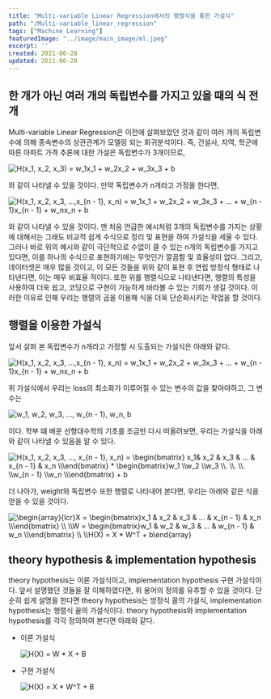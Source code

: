 ```yaml
---
title: "Multi-variable Linear Regression에서의 행렬식을 통한 가설식"
path: "/Multi-variable_linear_regression"
tags: ["Machine Learning"]
featuredImage: "../image/main_image/ml.jpeg"
excerpt: ''
created: 2021-06-28
updated: 2021-06-28
---
```


## 한 개가 아닌 여러 개의 독립변수를 가지고 있을 때의 식 전개

Multi-variable Linear Regression은 이전에 살펴보았던 것과 같이 여러 개의 독립변수에 의해 종속변수의 상관관계가 모델링 되는 회귀분석이다. 즉, 건설사, 지역, 학군에 따른 아파트 가격 추론에 대한 가설은 독립변수가 3개이므로,

<img src="https://latex.codecogs.com/svg.image?H(x_1,&space;x_2,&space;x_3)&space;=&space;w_1x_1&space;&plus;&space;w_2x_2&space;&plus;&space;w_3x_3&space;&plus;&space;b&space;" title="H(x_1, x_2, x_3) = w_1x_1 + w_2x_2 + w_3x_3 + b " />

와 같이 나타낼 수 있을 것이다. 만약 독립변수가 n개라고 가정을 한다면, 

<img src="https://latex.codecogs.com/svg.image?H(x_1,&space;x_2,&space;x_3,&space;...,x_{n&space;-&space;1},&space;x_n)&space;=&space;w_1x_1&space;&plus;&space;w_2x_2&space;&plus;&space;w_3x_3&space;&plus;&space;...&space;&plus;&space;w_{n&space;-&space;1}x_{n&space;-&space;1}&space;&plus;&space;w_nx_n&space;&plus;&space;b&space;" title="H(x_1, x_2, x_3, ...,x_{n - 1}, x_n) = w_1x_1 + w_2x_2 + w_3x_3 + ... + w_{n - 1}x_{n - 1} + w_nx_n + b " />

와 같이 나타낼 수 있을 것이다. 맨 처음 언급한 예시처럼 3개의 독립변수를 가지는 상황에 대해서는 그래도 비교적 쉽게 수식으로 정리 및 표현을 하여 가설식을 세울 수 있다. 그러나 바로 위의 예시와 같이 극단적으로 수없이 클 수 있는 n개의 독립변수를 가지고 있다면, 이를 하나의 수식으로 표현하기에는 무엇인가 깔끔함 및 효율성이 없다. 그리고, 데이터셋은 매우 많을 것이고, 이 모든 것들을 위와 같이 표현 후 연립 방정식 형태로 나타낸다면, 이는 매우 비효율 적이다. 또한 위를 행렬식으로 나타낸다면, 행렬의 특성을 사용하여 더욱 쉽고, 코딩으로 구현이 가능하게 바라볼 수 있는 기회가 생길 것이다. 이러한 이유로 인해 우리는 행렬의 곱을 이용해 식을 더욱 단순화시키는 작업을 할 것이다.

## 행렬을 이용한 가설식

앞서 살펴 본 독립변수가 n개라고 가정할 시 도출되는 가설식은 아래와 같다.

<img src="https://latex.codecogs.com/svg.image?H(x_1,&space;x_2,&space;x_3,&space;...,x_{n&space;-&space;1},&space;x_n)&space;=&space;w_1x_1&space;&plus;&space;w_2x_2&space;&plus;&space;w_3x_3&space;&plus;&space;...&space;&plus;&space;w_{n&space;-&space;1}x_{n&space;-&space;1}&space;&plus;&space;w_nx_n&space;&plus;&space;b&space;" title="H(x_1, x_2, x_3, ...,x_{n - 1}, x_n) = w_1x_1 + w_2x_2 + w_3x_3 + ... + w_{n - 1}x_{n - 1} + w_nx_n + b " />

위 가설식에서 우리는 loss의 최소화가 이루어질 수 있는 변수의 값을 찾아야하고, 그 변수는 

<img src="https://latex.codecogs.com/svg.image?w_1,&space;w_2,&space;w_3,&space;...,&space;w_{n&space;-&space;1},&space;w_n,&space;b" title="w_1, w_2, w_3, ..., w_{n - 1}, w_n, b" />

이다. 학부 떄 배운 선형대수학의 기초를 조금만 다시 떠올려보면, 우리는 가설식을 아래와 같이 나타낼 수 있음을 알 수 있다.

<img src="https://latex.codecogs.com/svg.image?H(x_1,&space;x_2,&space;x_3,&space;...,&space;x_{n&space;-&space;1},&space;x_n)&space;=&space;\begin{bmatrix}&space;x_1&&space;x_2&space;&&space;x_3&space;&&space;...&space;&&space;x_{n&space;-&space;1}&space;&&space;x_n&space;\\\end{bmatrix}&space;*&space;\begin{bmatrix}w_1&space;\\w_2&space;\\w_3&space;\\.&space;\\.&space;\\.&space;\\w_{n&space;-&space;1}&space;\\w_n&space;&space;\\\end{bmatrix}&space;&plus;&space;b" title="H(x_1, x_2, x_3, ..., x_{n - 1}, x_n) = \begin{bmatrix} x_1& x_2 & x_3 & ... & x_{n - 1} & x_n \\\end{bmatrix} * \begin{bmatrix}w_1 \\w_2 \\w_3 \\. \\. \\. \\w_{n - 1} \\w_n \\\end{bmatrix} + b" />

더 나아가, weight와 독립변수 또한 행렬로 나타내어 본다면, 우리는 아래와 같은 식을 얻을 수 있을 것이다.

<img src="https://latex.codecogs.com/svg.image?\begin{array}{lcr}X&space;=&space;\begin{bmatrix}x_1&space;&&space;x_2&space;&&space;x_3&space;&&space;...&space;&&space;x_{n&space;-&space;1}&space;&&space;x_n&space;\\\end{bmatrix}&space;\\&space;\\W&space;=&space;\begin{bmatrix}w_1&space;&&space;w_2&space;&&space;w_3&space;&&space;...&space;&&space;w_{n&space;-&space;1}&space;&&space;w_n&space;\\\end{bmatrix}&space;\\&space;\\H(X)&space;=&space;X&space;*&space;W^T&space;&plus;&space;b\end{array}&space;&space;" title="\begin{array}{lcr}X = \begin{bmatrix}x_1 & x_2 & x_3 & ... & x_{n - 1} & x_n \\\end{bmatrix} \\ \\W = \begin{bmatrix}w_1 & w_2 & w_3 & ... & w_{n - 1} & w_n \\\end{bmatrix} \\ \\H(X) = X * W^T + b\end{array} " />

## theory hypothesis & implementation hypothesis

theory hypothesis는 이론 가설식이고, implementation hypothesis 구현 가설식이다. 앞서 설명했던 것들을 잘 이해하였다면, 위 용어의 정의를 유추할 수 있을 것이다. 단순히 쉽게 설명을 한다면 theory hypothesis는 방정식 꼴의 가설식, implementation hypothesis는 행렬식 꼴의 가설식이다. theory hypothesis와 implementation hypothesis를 각각 정의하여 본다면 아래와 같다.

* 이론 가설식

    <img src="https://latex.codecogs.com/svg.image?H(X)&space;=&space;W&space;*&space;X&space;&plus;&space;B" title="H(X) = W * X + B" />

* 구현 가설식 

    <img src="https://latex.codecogs.com/svg.image?H(X)&space;=&space;X&space;*&space;W^T&space;&plus;&space;B" title="H(X) = X * W^T + B" />
